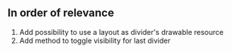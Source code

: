 In order of relevance
------

1. Add possibility to use a layout as divider's drawable resource
2. Add method to toggle visibility for last divider
